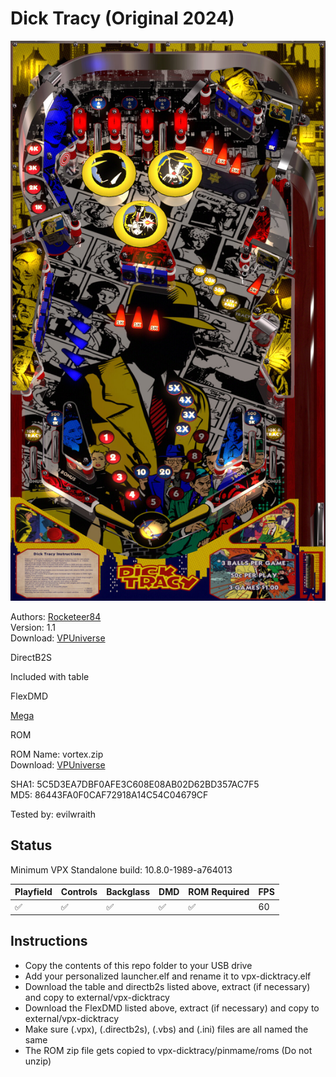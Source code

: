 # Dick Tracy (Original 2024)

![Table Preview](https://github.com/evilwraith/vpx-images/blob/main/vpx-dicktracy.jpg)

Authors: [Rocketeer84](https://vpuniverse.com/profile/62204-rocketeer84/)  
Version: 1.1  
Download: [VPUniverse](https://vpuniverse.com/files/file/19687-dick-tracy-2024/)

DirectB2S

Included with table

FlexDMD

[Mega](https://mega.nz/file/nxokBAzC#9DiNdrlyO9QRigHRMEM4nN69l9Vd1FDNsG_AndNa7Zs)

ROM

ROM Name: vortex.zip  
Download: [VPUniverse](https://vpuniverse.com/files/file/1374-vortexzip/)  

SHA1: 5C5D3EA7DBF0AFE3C608E08AB02D62BD357AC7F5  
MD5:  86443FA0F0CAF72918A14C54C04679CF

Tested by: evilwraith

## Status 

Minimum VPX Standalone build: 10.8.0-1989-a764013

| Playfield | Controls | Backglass | DMD | ROM Required | FPS | 
|-----------|----------|-----------|-----|--------------|-----|
| :white_check_mark: | :white_check_mark: | :white_check_mark: | :white_check_mark: | :white_check_mark: | 60 |

## Instructions

- Copy the contents of this repo folder to your USB drive
- Add your personalized launcher.elf and rename it to vpx-dicktracy.elf
- Download the table and directb2s listed above, extract (if necessary) and copy to external/vpx-dicktracy
- Download the FlexDMD listed above, extract (if necessary) and copy to external/vpx-dicktracy
- Make sure (.vpx), (.directb2s), (.vbs) and (.ini) files are all named the same
- The ROM zip file gets copied to vpx-dicktracy/pinmame/roms (Do not unzip)
